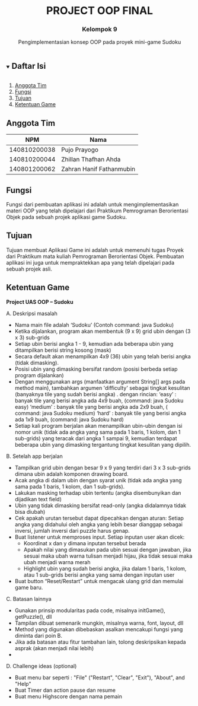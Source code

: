 


<!-- HEADER PROYEK -->
<br />
<p align="center">
  <h1 align="center">PROJECT OOP FINAL</h1>
  <h3 align="center">Kelompok 9</h3>
  <p align="center">
    Pengimplementasian konsep OOP pada proyek mini-game Sudoku
  </p>
</p>

<!-- Daftar Isi -->
<details open="open">
  <summary><h2 style="display: inline-block">Daftar Isi</h2></summary>
  <ol>
    <li><a href="#anggota-tim">Anggota Tim</a></li>
    <li><a href="#fungsi">Fungsi</a></li>
    <li><a href="#tujuan">Tujuan</a></li>
    <li><a href="#Ketentuan-Game">Ketentuan Game</a></li>
  </ol>
</details>

<!-- Anggota Tim -->
## Anggota Tim
| NPM           | Nama                       |
| ------------- |----------------------------|
| 140810200038  | Pujo Prayogo               |
| 140810200044  | Zhillan Thafhan Ahda       |
| 140801200062  | Zahran Hanif Fathanmubin   |


## Fungsi
Fungsi dari pembuatan aplikasi ini adalah untuk mengimplementasikan materi OOP yang telah dipelajari dari Praktikum Pemrograman Berorientasi Objek pada sebuah projek aplikasi game Sudoku.


## Tujuan
Tujuan membuat Aplikasi Game ini adalah untuk memenuhi tugas Proyek dari Praktikum mata kuliah Pemrograman Berorientasi Objek. Pembuatan aplikasi ini juga untuk mempraktekkan apa yang telah dipelajari pada sebuah projek asli.


<!-- Skema Database -->
## Ketentuan Game
<strong>Project UAS OOP – Sudoku</strong>

A. Deskripsi masalah
- Nama main file adalah ‘Sudoku’ (Contoh command: java Sudoku)
- Ketika dijalankan, program akan membentuk (9 x 9) grid ubin dengan (3 x 3) sub-grids
- Setiap ubin berisi angka 1 - 9, kemudian ada beberapa ubin yang ditampilkan berisi string kosong (mask)
- Secara default akan menampilkan 4x9 (36) ubin yang telah berisi angka (tidak dimasking). 
- Posisi ubin yang dimasking bersifat random (posisi berbeda setiap program dijalankan)
- Dengan menggunakan args (manfaatkan argument String[] args pada method main), tambahkan argumen 'difficulty' sebagai tingkat kesulitan (banyaknya tile yang sudah berisi angka) .
dengan rincian:
‘easy’ : banyak tile yang berisi angka ada 4x9 buah, (command: java Sudoku easy)
‘medium’ : banyak tile yang berisi angka ada 2x9 buah, ( command: java Sudoku medium)
‘hard’ : banyak tile yang berisi angka ada 1x9 buah, (command: java Sudoku hard)
- Setiap kali program berjalan akan menampilkan ubin-ubin dengan isi nomor unik (tidak ada angka yang sama pada 1 baris, 1 kolom, dan 1 sub-grids) yang teracak dari angka 1 sampai 9, kemudian terdapat beberapa ubin yang dimasking tergantung tingkat kesulitan yang dipilih.


B. Setelah app berjalan
- Tampilkan grid ubin dengan besar 9 x 9 yang terdiri dari 3 x 3 sub-grids dimana ubin adalah komponen drawing board.
- Acak angka di dalam ubin dengan syarat unik (tidak ada angka yang sama pada 1 baris, 1 kolom, dan 1 sub-grids).
- Lakukan masking terhadap ubin tertentu (angka disembunyikan dan dijadikan text field)
- Ubin yang tidak dimasking bersifat read-only (angka didalamnya tidak bisa diubah)
- Cek apakah urutan tersebut dapat dipecahkan dengan aturan: Setiap angka yang didahului oleh angka yang lebih besar dianggap sebagai inversi, jumlah inversi dari puzzle harus genap.
- Buat listener untuk memproses input. Setiap inputan user akan dicek:
    - Koordinat x dan y dimana inputan tersebut berada
    - Apakah nilai yang dimasukan pada ubin sesuai dengan jawaban, jika sesuai maka ubah warna tulisan menjadi hijau, jika tidak sesuai maka ubah menjadi warna merah
    - Highlight ubin yang sudah berisi angka, jika dalam 1 baris, 1 kolom, atau 1 sub-grids berisi angka yang sama dengan inputan user
- Buat button “Reset/Restart” untuk mengacak ulang grid dan memulai game baru.

C. Batasan lainnya
- Gunakan prinsip modularitas pada code, misalnya initGame(), getPuzzle(), dll
- Tampilan dibuat semenarik mungkin, misalnya warna, font, layout, dll
- Method yang digunakan dibebaskan asalkan mencakupi fungsi yang diminta dari poin B.
- Jika ada batasan atau fitur tambahan lain, tolong deskripsikan kepada asprak (akan menjadi nilai lebih) 
-
D. Challenge ideas (optional)
- Buat menu bar seperti :  "File" ("Restart", "Clear", "Exit"), "About", and "Help"
- Buat Timer dan action pause dan resume
- Buat menu Highscore dengan nama pemain
